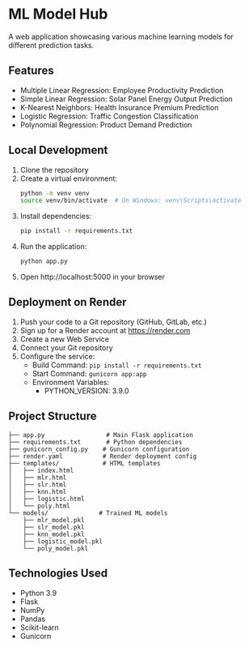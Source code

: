 # ML Model Hub

A web application showcasing various machine learning models for different prediction tasks.

## Features

- Multiple Linear Regression: Employee Productivity Prediction
- Simple Linear Regression: Solar Panel Energy Output Prediction
- K-Nearest Neighbors: Health Insurance Premium Prediction
- Logistic Regression: Traffic Congestion Classification
- Polynomial Regression: Product Demand Prediction

## Local Development

1. Clone the repository
2. Create a virtual environment:
   ```bash
   python -m venv venv
   source venv/bin/activate  # On Windows: venv\Scripts\activate
   ```
3. Install dependencies:
   ```bash
   pip install -r requirements.txt
   ```
4. Run the application:
   ```bash
   python app.py
   ```
5. Open http://localhost:5000 in your browser

## Deployment on Render

1. Push your code to a Git repository (GitHub, GitLab, etc.)
2. Sign up for a Render account at https://render.com
3. Create a new Web Service
4. Connect your Git repository
5. Configure the service:
   - Build Command: `pip install -r requirements.txt`
   - Start Command: `gunicorn app:app`
   - Environment Variables:
     - PYTHON_VERSION: 3.9.0

## Project Structure

```
├── app.py                 # Main Flask application
├── requirements.txt       # Python dependencies
├── gunicorn_config.py    # Gunicorn configuration
├── render.yaml           # Render deployment config
├── templates/            # HTML templates
│   ├── index.html
│   ├── mlr.html
│   ├── slr.html
│   ├── knn.html
│   ├── logistic.html
│   └── poly.html
└── models/              # Trained ML models
    ├── mlr_model.pkl
    ├── slr_model.pkl
    ├── knn_model.pkl
    ├── logistic_model.pkl
    └── poly_model.pkl
```

## Technologies Used

- Python 3.9
- Flask
- NumPy
- Pandas
- Scikit-learn
- Gunicorn 